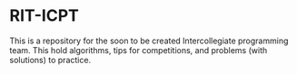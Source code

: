 # RIT-ICPT
This is a repository for the soon to be created Intercollegiate programming team. This hold algorithms, tips for competitions, and problems (with solutions) to practice.
